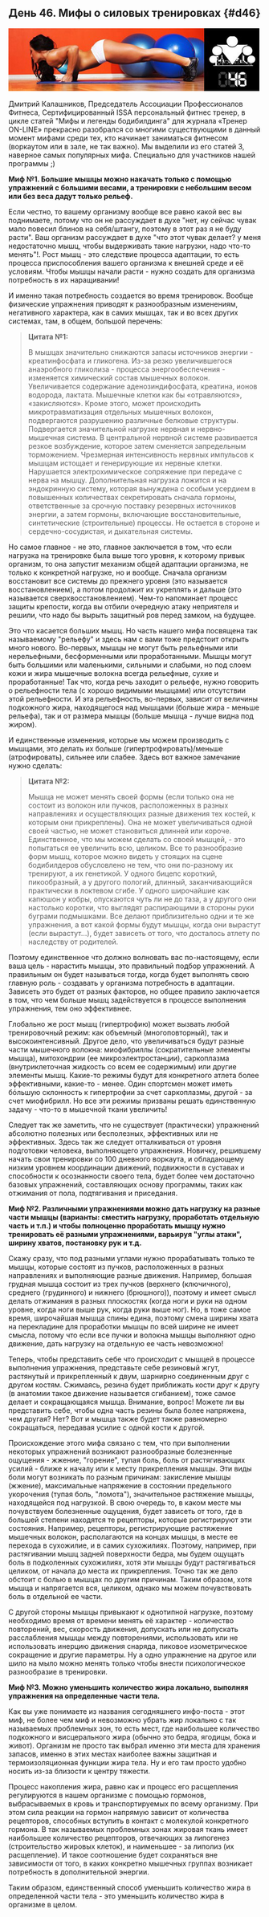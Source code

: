 ## День 46. Мифы о силовых тренировках {#d46}

![](src/img/46.jpg)

Дмитрий Калашников, Председатель Ассоциации Профессионалов Фитнеса, Сертифицированный ISSA персональный фитнес тренер, в цикле статей "Мифы и легенды бодибилдинга" для журнала «Тренер ON-LINE» прекрасно разобрался со многими существующими в данный момент мифами среди тех, кто начинает заниматься фитнесом (воркаутом или в зале, не так важно). Мы выделили из его статей 3, наверное самых популярных мифа. Специально для участников нашей программы ;) 

**Миф №1. Большие мышцы можно накачать только с помощью упражнений с большими весами, а тренировки с небольшим весом или без веса дадут только рельеф.** 

Если честно, то вашему организму вообще все равно какой вес вы поднимаете, потому что он не рассуждает в духе "нет, ну сейчас чувак мало повесил блинов на себя/штангу, поэтому в этот раз я не буду расти". Ваш организм рассуждает в духе "что этот чувак делает? у меня недостаточно мышц, чтобы выдерживать такие нагрузки, надо что-то менять"!. Рост мышц - это следствие процесса адаптации, то есть процесса приспособления вашего организма к внешней среде и её условиям. Чтобы мышцы начали расти - нужно создать для организма потребность в их наращивании! 

И именно такая потребность создается во время тренировок. Вообще физические упражнения приводят к разнообразным изменениям, негативного характера, как в самих мышцах, так и во всех других системах, там, в общем, большой перечень: 

> **Цитата №1:**
>
> В мышцах значительно снижаются запасы источников энергии - креатинфосфата и гликогена. Из-за резко увеличившегося анаэробного гликолиза - процесса энергообеспечения - изменяется химический состав мышечных волокон. Увеличивается содержание аденозиндифосфата, креатина, ионов водорода, лактата. Мышечные клетки как бы «отравляются», «закисляются». Кроме этого, может происходить микротравматизация отдельных мышечных волокон, подвергаются разрушению различные белковые структуры. Подвергается значительной нагрузке нервная и нервно-мышечная система. В центральной нервной системе развивается резкое возбуждение, которое затем сменяется запредельным торможением. Чрезмерная интенсивность нервных импульсов к мышцам истощает и генерирующие их нервные клетки. Нарушается электрохимическое сопряжение при передаче с нерва на мышцу. Дополнительная нагрузка ложится и на эндокринную систему, которая вынуждена с особым усердием в повышенных количествах секретировать сначала гормоны, ответственные за срочную поставку резервных источников энергии, а затем гормоны, включающие восстановительные, синтетические (строительные) процессы. Не остается в стороне и сердечно-сосудистая, и дыхательная системы.

Но самое главное - не это, главное заключается в том, что если нагрузка на тренировке была выше того уровня, к которому привык организм, то она запустит механизм общей адаптации организма, не только к конкретной нагрузке, но и вообще. Сначала организм восстановит все системы до прежнего уровня (это называется восстановлением), а потом продолжит их укреплять и дальше (это называется сверхвосстановлением). Чем-то напоминает процесс защиты крепости, когда вы отбили очередную атаку неприятеля и решили, что надо бы вырыть защитный ров перед замком, на будущее. 

Это что касается больших мышц. Но часть нашего мифа посвящена так называемому "рельефу" и здесь нам с вами тоже предстоит открыть много нового. Во-первых, мышцы не могут быть рельефными или нерельефными, бесформенными или проработанными. Мышцы могут быть большими или маленькими, сильными и слабыми, но под слоем кожи и жира мышечные волокна всегда рельефные, сухие и проработанные! Так что, когда речь заходит о рельефе, нужно говорить о рельефности тела (с хорошо видимыми мышцами) или отсутствии этой рельефности. И эта рельефность, во-первых, зависит от величины подкожного жира, находящегося над мышцами (больше жира - меньше рельефа), так и от размера мышцы (больше мышца - лучше видна под жиром). 

И единственные изменения, которые мы можем производить с мышцами, это делать их больше (гипертрофировать)/меньше (атрофировать), сильнее или слабее. Здесь вот важное замечание нужно сделать: 

> **Цитата №2:**
>
> Мышца не может менять своей формы (если только она не состоит из волокон или пучков, расположенных в разных направлениях и осуществляющих разные движения тех костей, к которым они прикреплены). Она не может увеличиваться одной своей частью, не может становиться длинней или короче. Единственное, что мы можем сделать со своей мышцей, - это попытаться ее увеличить всю, целиком. Все то разнообразие форм мышц, которое можно видеть у стоящих на сцене бодибилдеров обусловлено не тем, что они по-разному их тренируют, а их генетикой. У одного бицепс короткий, пикообразный, а у другого пологий, длинный, заканчивающийся практически в локтевом сгибе. У одного широчайшие как капюшон у кобры, опускаются чуть ли не до таза, а у другого они настолько коротки, что выглядят распирающими в стороны руки буграми подмышками. Все делают приблизительно одни и те же упражнения, а вот какой формы будут мышцы, когда они вырастут (если вырастут...), будет зависеть от того, что досталось атлету по наследству от родителей.

Поэтому единственное что должно волновать вас по-настоящему, если ваша цель - нарастить мышцы, это правильный подбор упражнений. А правильным он будет называться тогда, когда будет выполнять свою главную роль - создавать у организма потребность в адаптации. Зависеть это будет от разных факторов, но общее правило заключается в том, что чем больше мышц задействуется в процессе выполнения упражнения, тем оно эффективнее. 

Глобально же рост мышц (гипертрофию) может вызвать любой тренировочный режим: как объемный (многоповторный), так и высокоинтенсивный. Другое дело, что увеличиваться будут разные части мышечного волокна: миофибриллы (сократительные элементы мышца), митохондрии (ее микроэлектростанции), саркоплазма (внутриклеточная жидкость со всем ее содержимым) или другие элементы мышц. Какие-то режимы будут для конкретного атлета более эффективными, какие-то - менее. Один спортсмен может иметь бóльшую склонность к гипертрофии за счет саркоплазмы, другой - за счет миофибрилл. Но все эти режимы призваны решать единственную задачу - что-то в мышечной ткани увеличить! 

Следует так же заметить, что не существует (практически) упражнений абсолютно полезных или бесполезных, эффективных или не эффективных. Здесь так же следует отталкиваться от уровня подготовки человека, выполняющего упражнения. Новичку, решившему начать свои тренировки со 100 дневного воркаута, и обладающему низким уровнем координации движений, подвижности в суставах и способности к осознанности своего тела, будет более чем достаточно базовых упражнений, составляющих основу программы, таких как отжимания от пола, подтягивания и приседания. 

**Миф №2. Различными упражнениями можно дать нагрузку на разные части мышцы (варианты: сместить нагрузку, проработать отдельную часть и т.п.) и чтобы полноценно проработать мышцу нужно тренировать её разными упражнениями, варьируя "углы атаки", ширину хватов, постановку рук и т.д.** 

Скажу сразу, что под разными углами нужно прорабатывать только те мышцы, которые состоят из пучков, расположенных в разных направлениях и выполняющие разные движения. Например, большая грудная мышца состоит из трех пучков (верхнего (ключичного), среднего (грудинного) и нижнего (брюшного)), поэтому и имеет смысл делать отжимания в разных плоскостях (когда ноги и руки на одном уровне, когда ноги выше рук, когда руки выше ног). Но, в тоже самое время, широчайшая мышца спины едина, поэтому смена ширины хвата на перекладине для проработки мышцы по всей ширине не имеет смысла, потому что если все пучки и волокна мышцы выполняют одно движение, дать нагрузку на отдельную ее часть невозможно! 

Теперь, чтобы представить себе что происходит с мышцей в процессе выполнения упражнения, представьте себе резиновый жгут, растянутый и прикрепленный к двум, шарнирно соединенным друг с другом костям. Сжимаясь, резина будет приближать кости друг к другу (в анатомии такое движение называется сгибанием), тоже самое делает и сокращающаяся мышца. Внимание, вопрос! Можете ли вы представить себе, чтобы одна часть резины была более напряжена, чем другая? Нет? Вот и мышца также будет также равномерно сокращаться, передавая усилие с одной кости к другой. 

Происхождение этого мифа связано с тем, что при выполнении некоторых упражнений возникают разнообразные болезненные ощущения - жжение, "горение", тупая боль, боль от растягивающих усилий - ближе к началу или к месту прикрепления мышцы. Эти виды боли могут возникать по разным причинам: закисление мышцы (жжение), максимальные напряжение в состоянии предельного укорочения (тупая боль, "ломота"), значительное растяжение мышцы, находящейся под нагрузкой. В свою очередь то, в каком месте мы почувствуем болезненные ощущения, будет зависеть от того, где в большей степени находятся те рецепторы, которые регистрируют эти состояния. Например, рецепторы, регистрирующие растяжение мышечных волокон, располагаются на концах мышцы, в месте ее перехода в сухожилие, и в самих сухожилиях. Поэтому, например, при растягивании мышц задней поверхности бедра, мы будем ощущать боль в подколенных сухожилиях, хотя эти мышцы будут растягиваться целиком, от начала до места их прикрепления. Точно так же дело обстоит с болью в мышцах по другим причинам. Таким образом, хотя мышца и напрягается вся, целиком, однако мы можем почувствовать боль в отдельной ее части. 

С другой стороны мышцы привыкают к однотипной нагрузке, поэтому необходимо время от времени менять её характер - количество повторений, вес, скорость движения, допускать или не допускать расслабления мышцы между повторениями, использовать или не использовать инерцию движения снаряда, пиковое изометрическое сокращение и другие параметры. Ну а одно упражнение на другое или шило на мыло можно менять только чтобы внести психологическое разнообразие в тренировки. 

**Миф №3. Можно уменьшить количество жира локально, выполняя упражнения на определенные части тела.** 

Как вы уже понимаете из названия сегодняшнего инфо-поста - этот миф, не более чем миф и невозможно убрать жир локально с так называемых проблемных зон, то есть мест, где наибольшее количество подкожного и висцерального жира (обычно это бедра, ягодицы, бока и живот). Организм не просто так выбрал именно эти места для хранения запасов, именно в этих местах наиболее важны защитная и термоизоляционная функции жира тела. Ну и его там просто удобно носить из-за близости к центру тяжести. 

Процесс накопления жира, равно как и процесс его расщепления регулируются в нашем организме с помощью гормонов, выбрасываемых в кровь и транспортируемых по всему организму. При этом сила реакции на гормон напрямую зависит от количества рецепторов, способных вступить в контакт с молекулой конкретного гормона. В так называемых проблемных зонах жировая ткань имеет наибольшее количество рецепторов, отвечающих за липогенез (строительство жировых клеток), и наименьшее - за липолиз (их расщепление). И такое соотношение будет сохраняться вне зависимости от того, в каких конкретно мышечных группах возникает потребность в дополнительной энергии. 

Таким образом, единственный способ уменьшить количество жира в определенной части тела - это уменьшить количество жира в организме в целом. 

